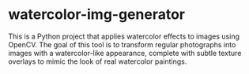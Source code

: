 # watercolor-img-generator
This is a Python project that applies watercolor effects to images using OpenCV. The goal of this tool is to transform regular photographs into images with a watercolor-like appearance, complete with subtle texture overlays to mimic the look of real watercolor paintings.
